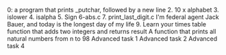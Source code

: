 0: a program that prints _putchar, followed by a new line
2. 10 x alphabet
3. islower
4. isalpha
5. Sign
6-abs.c
7. print_last_digit.c
I'm federal agent Jack Bauer, and today is the longest day of my life
9. Learn your times table
function that adds two integers and returns result
A function that prints all natural numbers from n to 98
Advanced task 1
Advanced task 2
Advanced task 4
